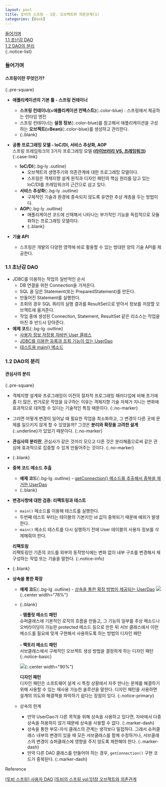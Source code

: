 ```yaml
---
layout: post
title: 토비의 스프링 - 1장. 오브젝트와 의존관계(1)
categories: [Book]
---
```


[들어가며](#들어가며)  
[1.1 초난감 DAO](#11-초난감-dao)  
[1.2 DAO의 분리](#12-dao의-분리)  
{:.notice-list}

### 들어가며

#### 스프링이란 무엇인가?
{:.pre-square}
- **애플리케이션의 기본 틀 - 스프링 컨테이너**
  - **스프링 컨테이너(=애플리케이션 컨텍스트)**{:.color-blue} : 스프링에서 제공하는 런타임 엔진
  - 스프링 컨테이너는 **설정 정보**{:.color-blue}를 참고해서 애플리케이션을 구성하는 **오브젝트(=Bean)**{:.color-blue}를 생성하고 관리한다.
  - {:.blank}

- **공통 프로그래밍 모델 - IoC/DI, 서비스 추상화, AOP**  
   스프링 프레임워크의 3가지 프로그레밍 모델 **([라이브러리 VS. 프레임워크](https://pageprologue.github.io/programming/2022/02/04/library-framework))**{:.case-link}
   - **IoC/DI**{:.bg-ly .outline}
     - 오브젝트의 생명주기와 의존관계에 대한 프로그레밍 모델이다.
     - 스프링은 객체지향 설계 원칙과 디자인 패턴의 핵심 원리를 담고 있는 IoC/DI를 프레임워크의 근간으로 삼고 있다.
   - **서비스 추상화**{:.bg-ly .outline}
     - 구체적인 기술과 환경에 종속되지 않도록 유연한 추상 계층을 두는 방법이다.
   - **AOP**{:.bg-ly .outline}
     - 애플리케이션 코드에 산재해서 나타나는 부가적인 기능을 독립적으로 모듈화하는 프로그래밍 모델이다.
     - {:.blank}

- **기술 API**
  - 스프링은 개발의 다양한 영역에 바로 활용할 수 있는 방대한 양의 기술 API를 제공한다.
  

### 1.1 초난감 DAO
- JDBC를 이용하는 작업의 일반적인 순서
  - DB 연결을 위한 Connection을 가져온다.
  - SQL 을 담은 Statement(또는 PreparedStatement)를 만든다.
  - 만들어진 Statement를 실행한다.
  - 조회의 경우 SQL 쿼리의 실행 결과를 ResultSet으로 받아서 정보를 저장할 오브젝트에 옮겨준다.
  - 작업 중에 생성된 Connection, Statement, ResultSet 같은 리소스는 작업을 마친 후 반드시 닫아준다.
- **예제 코드**{:.bg-lg .outline}
  - [사용자 정보 저장용 자바빈 User 클래스](https://github.com/pageprologue/toby-spring3-1/blob/main/Vol1-30/Ch1/1.1.2/src/springbook/user/domain/User.java)
  - [JDBC를 이용한 등록과 조회 기능이 있는 UserDao](https://github.com/pageprologue/toby-spring3-1/blob/main/Vol1-30/Ch1/1.1.2/src/springbook/user/dao/UserDao.java)
  - [테스트용 main() 메소드](https://github.com/pageprologue/toby-spring3-1/blob/main/Vol1-30/Ch1/1.1.3/src/springbook/user/dao/UserDao.java#LC52)


### 1.2 DAO의 분리
#### 관심사의 분리
{:.pre-square}
- 객체지향 설계와 프로그래밍이 이전의 절차적 프로그래밍 패러다임에 비해 초기에 좀 더 많은, 번거로운 작업을 요구하는 이유는 객체지향 기술 자체가 지니는 변화에 효과적으로 대처할 수 있다는 기술적인 특징 때문이다.
{:.no-marker}
- 그러면 어떻게 변경이 일어날 때 필요한 작업을 최소화하고, 그 변경이 다른 곳에 문제를 일으키지 않게 할 수 있었을까? 그것은 **분리와 확장을 고려한 설계**{:.underline}가 있었기 때문이다. 
{:.no-marker}
- **관심사의 분리란**, 관심사가 같은 것끼리 모으고 다른 것은 분리해줌으로써 같은 관심에 효과적으로 집중할 수 있게 만들어주는 것이다.
{:.no-marker}
- {:.blank}

- **중복 코드 메소드 추출**
  - **예제 코드**{:.bg-lg .outline} 
  \- [getConnection() 메소드를 추출해서 중복을 제거한 UserDao](https://github.com/pageprologue/toby-spring3-1/blob/main/Vol1-30/Ch1/1.2.2/src/springbook/user/dao/UserDao.java#LC49)
  - {:.blank}

- **변경사항에 대한 검증: 리팩토링과 테스트**
  - `main()` 메소드를 이용해 테스트를 실행한다.
  - 두번째 테스트 부터는 테이블의 기본키인 id 값이 중복되기 때문에 예외가 발생한다.
  - `main()` 메소드 테스트를 다시 실행하기 전에 User 테이블의 사용자 정보를 삭제해줘야 한다.

  **리팩토링**  
  리팩토링인 기존의 코드를 외부의 동작방식에는 변화 없이 내부 구조를 변경해서 재구성하는 작업 또는 기술을 말한다.
  {:.notice-info}
- {:.blank}

- **상속을 통한 확장**
  - **예제 코드**{:.bg-lg .outline}
    \- [상속을 통한 확장 방법이 제공되는 UserDao](https://github.com/pageprologue/toby-spring3-1/blob/main/Vol1-30/Ch1/1.2.3/src/springbook/user/dao/UserDao.java)
    ![](https://user-images.githubusercontent.com/40616436/76166481-303b2480-61a2-11ea-8f7d-2776662ad6f8.png){:.center width="78%"}
  - {:.blank}
  
    **\- 템플릿 메소드 패턴**  
    슈퍼클래스에 기본적인 로직의 흐름을 만들고, 그 기능의 일부를 추상 메소드나 오버라이딩이 가능한 protected 메소드 등으로 만든 뒤 서브 클래스에서 이런 메소드를 필요에 맞게 구현해서 사용하도록 하는 방법의 디자인 패턴
    <br>  
    **\- 팩토리 메소드 패턴**  
    서브클래스에서 구체적인 오브젝트 생성 방법을 결정하게 하는 디자인 패턴
    {:.notice-basic}

    ![](https://img1.daumcdn.net/thumb/R1280x0/?scode=mtistory2&fname=https%3A%2F%2Fblog.kakaocdn.net%2Fdn%2FduAi8L%2Fbtq1R8I43Wn%2FLikPmv99RH9sZqpiO0npYK%2Fimg.png){:.center width="90%"}

    **디자인 패턴**  
    디자인 패턴은 소프트웨어 설계 시 특정 상황에서 자주 만나는 문제를 해결하기 위해 사용할 수 있는 재사용 가능한 솔루션을 말한다.
    디자인 패턴을 사용하면 설계의 의도와 해결책을 파악하기 쉽다는 장점이 있다.
    {:.notice-primary}
    
  - 상속의 한계
    - 만약 UserDao가 다른 목적을 위해 상속을 사용하고 있다면, 자바에서 다중상속을 허용하지 않기 때문에 상속을 사용할 수 없다.
    {:.marker-dash}
    - 상속을 통한 부모-자식 클래스의 관계는 생각보다 밀접하다. 그래서 슈퍼클래스 내부의 변경이 있을 때 모든 서브클래스를 함께 수정하거나, 서브클래스의 변경이 슈퍼클래스에 영향을 주지 않도록 제한해야 한다.
    {:.marker-dash}
    - 만약 다른 DAO 클래스를 만들어야 하는 경우, `getConnection()` 구현 코드가 중복된다.
    {:.marker-dash}



<div class="post-reference">
   <p>Reference</p>
   <a href="https://it-mesung.tistory.com/111">[토비 스프링] 사용자 DAO</a>
   <a href="https://roadofdevelopment.tistory.com/39">[토비의 스프링 vol.1]1장 오브젝트와 의존관계</a>
</div>